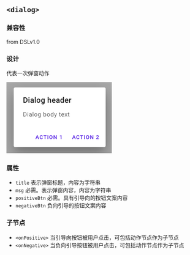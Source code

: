 ## `<dialog>`

### 兼容性
from DSLv1.0

### 设计

代表一次弹窗动作

![dialog视图样式](../../assets/dialog.png)

### 属性

- `title` 表示弹窗标题，内容为字符串
- `msg` 必需。表示弹窗内容，内容为字符串
- `positiveBtn` 必需。具有引导向的按钮文案内容
- `negativeBtn` 负向引导的按钮文案内容

### 子节点

- `<onPositive>` 当引导向按钮被用户点击，可包括动作节点作为子节点
- `<onNegative>` 当负向引导按钮被用户点击，可包括动作节点作为子节点